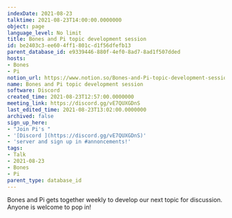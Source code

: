 ```yaml
---
indexDate: 2021-08-23
talktime: 2021-08-23T14:00:00.0000000
object: page
language_level: No limit
title: Bones and Pi topic development session
id: be2403c3-ee60-4ff1-801c-d1f56dfefb13
parent_database_id: e9339446-880f-4ef0-8ad7-8ad1f507dded
hosts:
- Bones
- Pi
notion_url: https://www.notion.so/Bones-and-Pi-topic-development-session-be2403c3ee604ff1801cd1f56dfefb13
name: Bones and Pi topic development session
software: Discord
created_time: 2021-08-23T12:57:00.0000000
meeting_link: https://discord.gg/vE7QUXGDnS
last_edited_time: 2021-08-23T13:02:00.0000000
archived: false
sign_up_here:
- "Join Pi's "
- '[Discord ](https://discord.gg/vE7QUXGDnS)'
- 'server and sign up in #annoncements!'
tags:
- Talk
- 2021-08-23
- Bones
- Pi
parent_type: database_id
---
```


Bones and Pi gets together weekly to develop our next topic for discussion.
Anyone is welcome to pop in!










